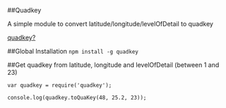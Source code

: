 ##Quadkey

A simple module to convert latitude/longitude/levelOfDetail to quadkey

[quadkey?](http://msdn.microsoft.com/en-us/library/bb259689.aspx)


##Global Installation
`npm install -g quadkey`

##Get quadkey from latitude, longitude and levelOfDetail (between 1 and 23)

    var quadkey = require('quadkey');
    
    console.log(quadkey.toQuaKey(48, 25.2, 23));
